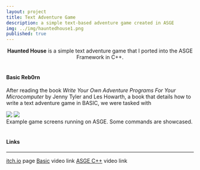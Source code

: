 ```yaml
---
layout: project
title: Text Adventure Game
description: a simple text-based adventure game created in ASGE
img: ../img/hauntedhouse1.png 
published: true
---
```


<center><b>Haunted House</b> is a simple text adventure game that I ported into the ASGE Framework in C++.</center><br/>

#### Basic Reb0rn
After reading the book *Write Your Own Adventure Programs For Your Microcomputer* by Jenny Tyler and Les Howarth, a book that details how to write a text adventure game in BASIC, we were tasked with 

<!--<div class="img_row">
	<img class="col two" src="{{ site.baseurl }}/img/hauntedhouse2.png" alt="" title="example image"/>
	<img class="col one" src="{{ site.baseurl }}/img/hauntedhouse3.png" alt="" title="example image"/>
</div> -->

<div class="owl-carousel owl-theme">
<a href="{{ site.baseurl }}/img/hauntedhouse2.png" target="_blank"><img src="{{ site.baseurl }}/hauntedhouse2.png" /></a>
<a href="{{ site.baseurl }}/img/hauntedhouse3.png" target="_blank"><img src="{{ site.baseurl }}/hauntedhouse3.png" /></a>
</div>

<div class="col three caption">
	Example game screens running on ASGE. Some commands are showcased.
</div>

<br/>

#### Links
----
[itch.io][itch] page
[Basic][basic] video link
[ASGE C++][asge] video link

[itch]: https://machjacob.itch.io/haunted-house  
[basic]: https://youtu.be/jXiFaC1iiFc  
[asge]: https://youtu.be/Yx_OTFgdrpw  
